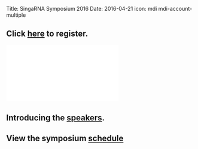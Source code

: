 Title: SingaRNA Symposium 2016
Date: 2016-04-21
icon: mdi mdi-account-multiple

## Click [here](http://goo.gl/forms/0awa0rCjGbMxPWBI3) to register.

![flyer](singaRNA/SG-RNA_flyer.pdf)

## Introducing the [speakers](http://yeolab.github.io/singarna-2016-speaker-bios).

## View the symposium [schedule](http://anthonybourdainontour.com/) 

